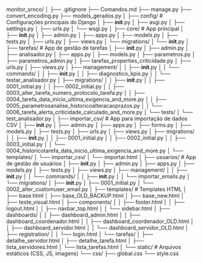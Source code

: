 monitor_srnco/
│
├── .gitignore
├── Comandos.md
├── manage.py
├── convert_encoding.py
├── models_gerados.py
│
├── config/                          # Configurações principais do Django
│   ├── __init__.py
│   ├── asgi.py
│   ├── settings.py
│   ├── urls.py
│   └── wsgi.py
│
├── core/                            # App principal
│   ├── __init__.py
│   ├── admin.py
│   ├── apps.py
│   ├── models.py
│   ├── tests.py
│   ├── urls.py
│   ├── views.py
│   └── migrations/
│       └── __init__.py
│
├── tarefas/                         # App de gestão de tarefas
│   ├── __init__.py
│   ├── admin.py
│   ├── analisador.py
│   ├── apps.py
│   ├── models.py
│   ├── parametros.py
│   ├── parametros_admin.py
│   ├── tarefas_properties_criticidade.py
│   ├── urls.py
│   ├── views.py
│   ├── management/
│   │   ├── __init__.py
│   │   └── commands/
│   │       ├── __init__.py
│   │       ├── diagnostico_kpis.py
│   │       └── testar_analisador.py
│   ├── migrations/
│   │   ├── __init__.py
│   │   ├── 0001_initial.py
│   │   ├── 0002_initial.py
│   │   ├── 0003_alter_tarefa_numero_protocolo_tarefa.py
│   │   ├── 0004_tarefa_data_inicio_ultima_exigencia_and_more.py
│   │   ├── 0005_parametrosanalise_historicoalteracaoprazos.py
│   │   └── 0006_tarefa_alerta_criticidade_calculado_and_more.py
│   └── tests/
│       └── test_analisador.py
│
├── importar_csv/                    # App para importação de dados CSV
│   ├── __init__.py
│   ├── admin.py
│   ├── apps.py
│   ├── forms.py
│   ├── models.py
│   ├── tests.py
│   ├── urls.py
│   ├── views.py
│   ├── migrations/
│   │   ├── __init__.py
│   │   ├── 0001_initial.py
│   │   ├── 0002_initial.py
│   │   ├── 0003_initial.py
│   │   └── 0004_historicotarefa_data_inicio_ultima_exigencia_and_more.py
│   └── templates/
│       └── importar_csv/
│           └── importar.html
│
├── usuarios/                        # App de gestão de usuários
│   ├── __init__.py
│   ├── admin.py
│   ├── apps.py
│   ├── models.py
│   ├── tests.py
│   ├── views.py
│   ├── management/
│   │   ├── __init__.py
│   │   └── commands/
│   │       ├── __init__.py
│   │       └── importar_emails.py
│   └── migrations/
│       ├── __init__.py
│       ├── 0001_initial.py
│       └── 0002_alter_customuser_email.py
│
├── templates/                       # Templates HTML
│   ├── base.html
│   ├── base_OLD_BACKUP.html
│   ├── base_new.html
│   ├── teste_visual.html
│   ├── components/
│   │   ├── footer.html
│   │   ├── logout.html
│   │   ├── navbar_top.html
│   │   └── sidebar.html
│   ├── dashboards/
│   │   ├── dashboard_admin.html
│   │   ├── dashboard_coordenador.html
│   │   ├── dashboard_coordenador_OLD.html
│   │   ├── dashboard_servidor.html
│   │   └── dashboard_servidor_OLD.html
│   ├── registration/
│   │   └── login.html
│   └── tarefas/
│       ├── detalhe_servidor.html
│       ├── detalhe_tarefa.html
│       ├── lista_servidores.html
│       └── lista_tarefas.html
│
└── static/                          # Arquivos estáticos (CSS, JS, imagens)
    └── css/
        ├── global.css
        └── style.css